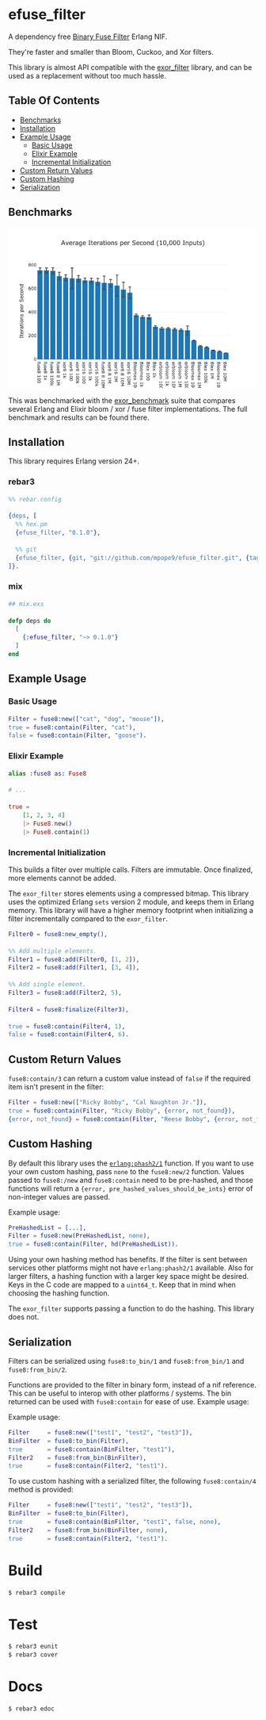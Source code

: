 efuse_filter
====

A dependency free [Binary Fuse Filter](https://github.com/FastFilter/xor_singleheader) Erlang NIF.

They're faster and smaller than Bloom, Cuckoo, and Xor filters.

This library is almost API compatible with the [exor_filter](https://github.com/mpope9/exor_filter) library, and can be used as a replacement without too much hassle.

## Table Of Contents
* [Benchmarks](#benchmarks)
* [Installation](#installation)
* [Example Usage](#example-usage)
   * [Basic Usage](#basic-usage)
   * [Elixir Example](#elixir-example)
   * [Incremental Initialization](#incremental-initialization)
* [Custom Return Values](#custom-return-values)
* [Custom Hashing](#custom-hashing)
* [Serialization](#serialization)

## Benchmarks
![Benchmark Graph](/images/results.png)

This was benchmarked with the [exor_benchmark](https://github.com/mpope9/exor_bechmark) suite that compares several Erlang and Elixir bloom / xor / fuse filter implementations. The full benchmark and results can be found there.

## Installation

This library requires Erlang version 24+.

### rebar3
```erlang
%% rebar.config

{deps, [
  %% hex.pm
  {efuse_filter, "0.1.0"},

  %% git
  {efuse_filter, {git, "git://github.com/mpope9/efuse_filter.git", {tag, "0.1.0"}}}
]}.
```

### mix
```elixir
## mix.exs

defp deps do
  [
    {:efuse_filter, "~> 0.1.0"}
  ]
end
```

## Example Usage

### Basic Usage
```erlang
Filter = fuse8:new(["cat", "dog", "mouse"]),
true = fuse8:contain(Filter, "cat"),
false = fuse8:contain(Filter, "goose").
```

### Elixir Example
```Elixir
alias :fuse8 as: Fuse8

# ...

true =
    [1, 2, 3, 4]
    |> Fuse8.new()
    |> Fuse8.contain(1)
```

### Incremental Initialization

This builds a filter over multiple calls. Filters are immutable. Once finalized, more elements cannot be added.

The `exor_filter` stores elements using a compressed bitmap. This library uses the optimized Erlang `sets` version 2 module, and keeps them in Erlang memory. This library will have a higher memory footprint when initializing a filter incrementally compared to the `exor_filter`.

```erlang
Filter0 = fuse8:new_empty(),

%% Add multiple elements.
Filter1 = fuse8:add(Filter0, [1, 2]),
Filter2 = fuse8:add(Filter1, [3, 4]),

%% Add single element.
Filter3 = fuse8:add(Filter2, 5),

Filter4 = fuse8:finalize(Filter3),

true = fuse8:contain(Filter4, 1),
false = fuse8:contain(Filter4, 6).
```

## Custom Return Values
`fuse8:contain/3` can return a custom value instead of `false` if the required item isn't present in the filter:

```erlang
Filter = fuse8:new(["Ricky Bobby", "Cal Naughton Jr."]),
true = fuse8:contain(Filter, "Ricky Bobby", {error, not_found}),
{error, not_found} = fuse8:contain(Filter, "Reese Bobby", {error, not_found}).
```

## Custom Hashing
By default this library uses the [`erlang:phash2/1`](https://erlang.org/doc/man/erlang.html#phash2-1) function. If you want to use your own custom hashing, pass `none` to the `fuse8:new/2` function. Values passed to `fuse8:/new` and `fuse8:contain` need to be pre-hashed, and those functions will return a `{error, pre_hashed_values_should_be_ints}` error of non-integer values are passed.

Example usage:
```erlang
PreHashedList = [...],
Filter = fuse8:new(PreHashedList, none),
true = fuse8:contain(Filter, hd(PreHashedList)).
```

Using your own hashing method has benefits. If the filter is sent between services other platforms might not have `erlang:phash2/1` available. Also for larger filters, a hashing function with a larger key space might be desired. Keys in the C code are mapped to a `uint64_t`. Keep that in mind when choosing the hashing function.

The `exor_filter` supports passing a function to do the hashing. This library does not.

## Serialization
Filters can be serialized using `fuse8:to_bin/1` and `fuse8:from_bin/1` and `fuse8:from_bin/2`.

Functions are provided to the filter in binary form, instead of a nif reference. This can be useful to interop with other platforms / systems. The bin returned can be used with `fuse8:contain` for ease of use. Example usage:

Example usage:
```erlang
Filter     = fuse8:new(["test1", "test2", "test3"]),
BinFilter  = fuse8:to_bin(Filter),
true       = fuse8:contain(BinFilter, "test1"),
Filter2    = fuse8:from_bin(BinFilter),
true       = fuse8:contain(Filter2, "test1").
```

To use custom hashing with a serialized filter, the following `fuse8:contain/4` method is provided:
```erlang
Filter     = fuse8:new(["test1", "test2", "test3"]),
BinFilter  = fuse8:to_bin(Filter),
true       = fuse8:contain(BinFilter, "test1", false, none),
Filter2    = fuse8:from_bin(BinFilter, none),
true       = fuse8:contain(Filter2, "test1").
```

Build
====

```bash
$ rebar3 compile
```

Test
====

```bash
$ rebar3 eunit
$ rebar3 cover
```

Docs
====

```
$ rebar3 edoc
```
